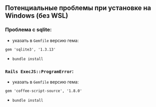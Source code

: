 ## Потенциальные проблемы при установке на Windows (без WSL)

### Проблема с sqlite:
- указать в `Gemfile` версию гема:
```
gem 'sqlite3', '1.3.13'
```
- `bundle install`

### `Rails ExecJS::ProgramError`:
- указать в `Gemfile` версию гема:
```
gem 'coffee-script-source', '1.8.0'
```
- `bundle install`
